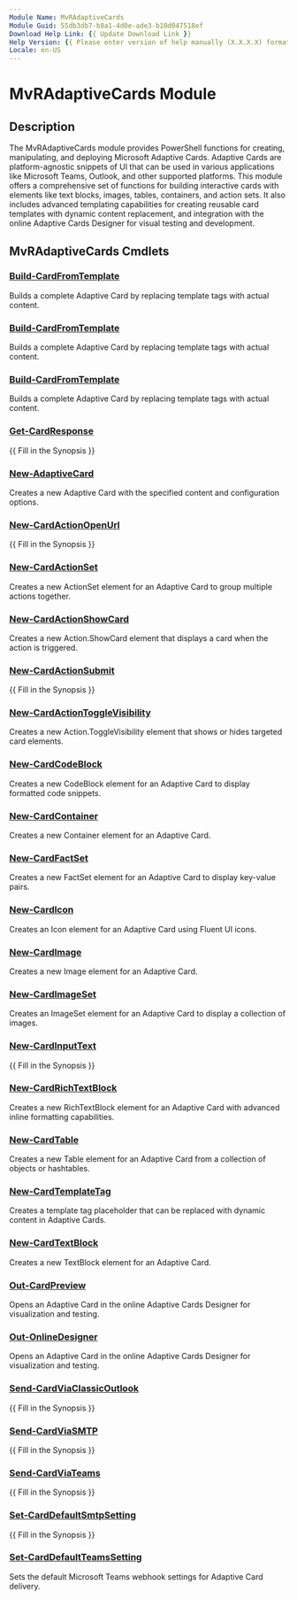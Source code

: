 ```yaml
---
Module Name: MvRAdaptiveCards
Module Guid: 55db3db7-b8a1-4d0e-ade3-b10d047518ef
Download Help Link: {{ Update Download Link }}
Help Version: {{ Please enter version of help manually (X.X.X.X) format }}
Locale: en-US
---
```


# MvRAdaptiveCards Module
## Description
The MvRAdaptiveCards module provides PowerShell functions for creating, manipulating, and deploying Microsoft Adaptive Cards. Adaptive Cards are platform-agnostic snippets of UI that can be used in various applications like Microsoft Teams, Outlook, and other supported platforms. This module offers a comprehensive set of functions for building interactive cards with elements like text blocks, images, tables, containers, and action sets. It also includes advanced templating capabilities for creating reusable card templates with dynamic content replacement, and integration with the online Adaptive Cards Designer for visual testing and development.

## MvRAdaptiveCards Cmdlets
### [Build-CardFromTemplate](Build-CardFromTemplate.md)
Builds a complete Adaptive Card by replacing template tags with actual content.

### [Build-CardFromTemplate](Build-CardFromTemplate.md)
Builds a complete Adaptive Card by replacing template tags with actual content.

### [Build-CardFromTemplate](Build-CardFromTemplate.md)
Builds a complete Adaptive Card by replacing template tags with actual content.

### [Get-CardResponse](Get-CardResponse.md)
{{ Fill in the Synopsis }}

### [New-AdaptiveCard](New-AdaptiveCard.md)
Creates a new Adaptive Card with the specified content and configuration options.

### [New-CardActionOpenUrl](New-CardActionOpenUrl.md)
{{ Fill in the Synopsis }}

### [New-CardActionSet](New-CardActionSet.md)
Creates a new ActionSet element for an Adaptive Card to group multiple actions together.

### [New-CardActionShowCard](New-CardActionShowCard.md)
Creates a new Action.ShowCard element that displays a card when the action is triggered.

### [New-CardActionSubmit](New-CardActionSubmit.md)
{{ Fill in the Synopsis }}

### [New-CardActionToggleVisibility](New-CardActionToggleVisibility.md)
Creates a new Action.ToggleVisibility element that shows or hides targeted card elements.

### [New-CardCodeBlock](New-CardCodeBlock.md)
Creates a new CodeBlock element for an Adaptive Card to display formatted code snippets.

### [New-CardContainer](New-CardContainer.md)
Creates a new Container element for an Adaptive Card.

### [New-CardFactSet](New-CardFactSet.md)
Creates a new FactSet element for an Adaptive Card to display key-value pairs.

### [New-CardIcon](New-CardIcon.md)
Creates an Icon element for an Adaptive Card using Fluent UI icons.

### [New-CardImage](New-CardImage.md)
Creates a new Image element for an Adaptive Card.

### [New-CardImageSet](New-CardImageSet.md)
Creates an ImageSet element for an Adaptive Card to display a collection of images.

### [New-CardInputText](New-CardInputText.md)
{{ Fill in the Synopsis }}

### [New-CardRichTextBlock](New-CardRichTextBlock.md)
Creates a new RichTextBlock element for an Adaptive Card with advanced inline formatting capabilities.

### [New-CardTable](New-CardTable.md)
Creates a new Table element for an Adaptive Card from a collection of objects or hashtables.

### [New-CardTemplateTag](New-CardTemplateTag.md)
Creates a template tag placeholder that can be replaced with dynamic content in Adaptive Cards.

### [New-CardTextBlock](New-CardTextBlock.md)
Creates a new TextBlock element for an Adaptive Card.

### [Out-CardPreview](Out-CardPreview.md)
Opens an Adaptive Card in the online Adaptive Cards Designer for visualization and testing.

### [Out-OnlineDesigner](Out-OnlineDesigner.md)
Opens an Adaptive Card in the online Adaptive Cards Designer for visualization and testing.

### [Send-CardViaClassicOutlook](Send-CardViaClassicOutlook.md)
{{ Fill in the Synopsis }}

### [Send-CardViaSMTP](Send-CardViaSMTP.md)
{{ Fill in the Synopsis }}

### [Send-CardViaTeams](Send-CardViaTeams.md)
{{ Fill in the Synopsis }}

### [Set-CardDefaultSmtpSetting](Set-CardDefaultSmtpSetting.md)
{{ Fill in the Synopsis }}

### [Set-CardDefaultTeamsSetting](Set-CardDefaultTeamsSetting.md)
Sets the default Microsoft Teams webhook settings for Adaptive Card delivery.

